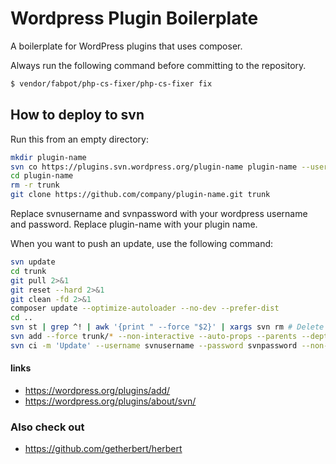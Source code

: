 Wordpress Plugin Boilerplate
=========

A boilerplate for WordPress plugins that uses composer.

Always run the following command before committing to the repository.
```bash
$ vendor/fabpot/php-cs-fixer/php-cs-fixer fix
```

## How to deploy to svn

Run this from an empty directory:

```bash
mkdir plugin-name
svn co https://plugins.svn.wordpress.org/plugin-name plugin-name --username svnusername --password svnpassword --non-interactive
cd plugin-name
rm -r trunk
git clone https://github.com/company/plugin-name.git trunk
```
Replace svnusername and svnpassword with your wordpress username and password. Replace plugin-name with your plugin name.

When you want to push an update, use the following command:

```bash
svn update
cd trunk
git pull 2>&1
git reset --hard 2>&1
git clean -fd 2>&1
composer update --optimize-autoloader --no-dev --prefer-dist
cd ..
svn st | grep ^! | awk '{print " --force "$2}' | xargs svn rm # Delete all locally missing files 2>&1
svn add --force trunk/* --non-interactive --auto-props --parents --depth infinity
svn ci -m 'Update' --username svnusername --password svnpassword --non-interactive
```


#### links
- https://wordpress.org/plugins/add/
- https://wordpress.org/plugins/about/svn/

### Also check out
- https://github.com/getherbert/herbert

